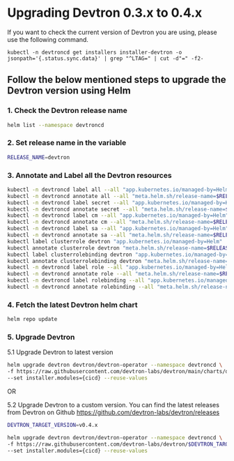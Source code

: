 # Upgrading Devtron 0.3.x to 0.4.x

If you want to check the current version of Devtron you are using, please use the following command.

```
kubectl -n devtroncd get installers installer-devtron -o jsonpath='{.status.sync.data}' | grep "^LTAG=" | cut -d"=" -f2-
```

## Follow the below mentioned steps to upgrade the Devtron version using Helm

### 1. Check the Devtron release name
```bash
helm list --namespace devtroncd
```

### 2. Set release name in the variable
```bash
RELEASE_NAME=devtron
```

### 3. Annotate and Label all the Devtron resources

```bash
kubectl -n devtroncd label all --all "app.kubernetes.io/managed-by=Helm"
kubectl -n devtroncd annotate all --all "meta.helm.sh/release-name=$RELEASE_NAME" "meta.helm.sh/release-namespace=devtroncd"
kubectl -n devtroncd label secret --all "app.kubernetes.io/managed-by=Helm"
kubectl -n devtroncd annotate secret --all "meta.helm.sh/release-name=$RELEASE_NAME" "meta.helm.sh/release-namespace=devtroncd"
kubectl -n devtroncd label cm --all "app.kubernetes.io/managed-by=Helm"
kubectl -n devtroncd annotate cm --all "meta.helm.sh/release-name=$RELEASE_NAME" "meta.helm.sh/release-namespace=devtroncd"
kubectl -n devtroncd label sa --all "app.kubernetes.io/managed-by=Helm"
kubectl -n devtroncd annotate sa --all "meta.helm.sh/release-name=$RELEASE_NAME" "meta.helm.sh/release-namespace=devtroncd"
kubectl label clusterrole devtron "app.kubernetes.io/managed-by=Helm"
kubectl annotate clusterrole devtron "meta.helm.sh/release-name=$RELEASE_NAME" "meta.helm.sh/release-namespace=devtroncd"
kubectl label clusterrolebinding devtron "app.kubernetes.io/managed-by=Helm"
kubectl annotate clusterrolebinding devtron "meta.helm.sh/release-name=$RELEASE_NAME" "meta.helm.sh/release-namespace=devtroncd"
kubectl -n devtroncd label role --all "app.kubernetes.io/managed-by=Helm"
kubectl -n devtroncd annotate role --all "meta.helm.sh/release-name=$RELEASE_NAME" "meta.helm.sh/release-namespace=devtroncd"
kubectl -n devtroncd label rolebinding --all "app.kubernetes.io/managed-by=Helm"
kubectl -n devtroncd annotate rolebinding --all "meta.helm.sh/release-name=$RELEASE_NAME" "meta.helm.sh/release-namespace=devtroncd"
```

### 4. Fetch the latest Devtron helm chart

```bash
helm repo update
```

### 5. Upgrade Devtron 

5.1 Upgrade Devtron to latest version

```bash
helm upgrade devtron devtron/devtron-operator --namespace devtroncd \
-f https://raw.githubusercontent.com/devtron-labs/devtron/main/charts/devtron/devtron-bom.yaml \
--set installer.modules={cicd} --reuse-values
```
OR

5.2 Upgrade Devtron to a custom version. You can find the latest releases from Devtron on Github https://github.com/devtron-labs/devtron/releases

```bash
DEVTRON_TARGET_VERSION=v0.4.x

helm upgrade devtron devtron/devtron-operator --namespace devtroncd \
-f https://raw.githubusercontent.com/devtron-labs/devtron/$DEVTRON_TARGET_VERSION/charts/devtron/devtron-bom.yaml \
--set installer.modules={cicd} --reuse-values
```
